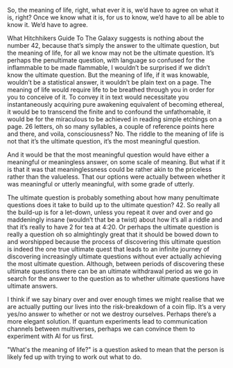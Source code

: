 So, the meaning of life, right, what ever it is, we’d have to agree on what it is, right? Once we know what it is, for us to know, we’d have to all be able to know it. We’d have to agree.

 

What Hitchhikers Guide To The Galaxy suggests is nothing about the number 42, because that’s simply the answer to the ultimate question, but the meaning of life, for all we know may not be the ultimate question. It’s perhaps the penultimate question, with language so confused for the inflammable to be made flammable, I wouldn’t be surprised if we didn’t know the ultimate question. But the meaning of life, if it was knowable, wouldn’t be a statistical answer, it wouldn’t be plain text on a page. The meaning of life would require life to be breathed through you in order for you to conceive of it. To convey it in text would necessitate you instantaneously acquiring pure awakening equivalent of becoming ethereal, it would be to transcend the finite and to confound the unfathomable, it would be for the miraculous to be achieved in reading simple etchings on a page. 26 letters, oh so many syllables, a couple of reference points here and there, and voila, consciousness? No. The riddle to the meaning of life is not that it’s the ultimate question, it’s the most meaningful question.

 

And it would be that the most meaningful question would have either a meaningful or meaningless answer, on some scale of meaning. But what if it is that it was that meaninglessness could be rather akin to the priceless rather than the valueless. That our options were actually between whether it was meaningful or utterly meaningful, with some grade of utterly.

 

The ultimate question is probably something about how many penultimate questions does it take to build up to the ultimate question? 42. So really all the build-up is for a let-down, unless you repeat it over and over and go maddeningly insane (wouldn’t that be a twist) about how it’s all a riddle and that it’s really to have 2 for tea at 4:20. Or perhaps the ultimate question is really a question oh so almightingly great that it should be bowed down to and worshipped because the process of discovering this ultimate question is indeed the one true ultimate quest that leads to an infinite journey of discovering increasingly ultimate questions without ever actually achieving the most ultimate question. Although, between periods of discovering these ultimate questions there can be an ultimate withdrawal period as we go in search for the answer to the question as to whether ultimate questions have ultimate answers.

 

I think if we say binary over and over enough times we might realise that we are actually putting our lives into the risk-breakdown of a coin flip. It’s a very yes/no answer to whether or not we destroy ourselves. Perhaps there’s a more elegant solution. If quantum experiments lead to communication channels between multiverses, perhaps we can convince them to experiment with AI for us first.

 

"What's the meaning of life?" is a question asked to mean that the person is likely fed up with trying to work out what to do.